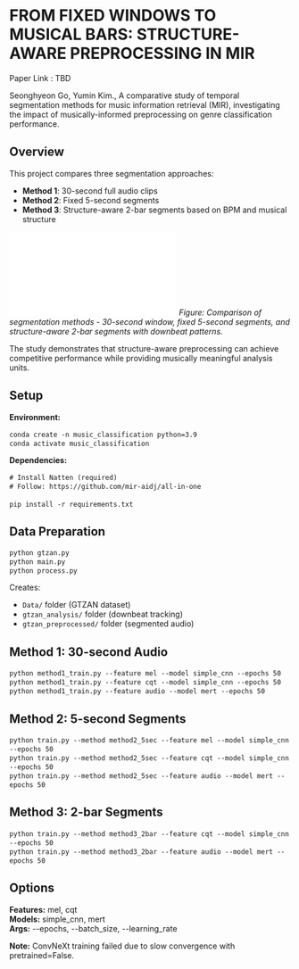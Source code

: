 # FROM FIXED WINDOWS TO MUSICAL BARS: STRUCTURE-AWARE PREPROCESSING IN MIR

Paper Link : TBD

Seonghyeon Go, Yumin Kim., A comparative study of temporal segmentation methods for music information retrieval (MIR), investigating the impact of musically-informed preprocessing on genre classification performance.

## Overview

This project compares three segmentation approaches:
- **Method 1**: 30-second full audio clips
- **Method 2**: Fixed 5-second segments 
- **Method 3**: Structure-aware 2-bar segments based on BPM and musical structure

![Segmentation Methods](CSI.pdf)
*Figure: Comparison of segmentation methods - 30-second window, fixed 5-second segments, and structure-aware 2-bar segments with downbeat patterns.*



The study demonstrates that structure-aware preprocessing can achieve competitive performance while providing musically meaningful analysis units.

## Setup

**Environment:**
```
conda create -n music_classification python=3.9
conda activate music_classification
```

**Dependencies:**
```
# Install Natten (required)
# Follow: https://github.com/mir-aidj/all-in-one

pip install -r requirements.txt
```


## Data Preparation
```
python gtzan.py
python main.py
python process.py
```

Creates:
- `Data/` folder (GTZAN dataset)
- `gtzan_analysis/` folder (downbeat tracking)
- `gtzan_preprocessed/` folder (segmented audio)

## Method 1: 30-second Audio
```
python method1_train.py --feature mel --model simple_cnn --epochs 50
python method1_train.py --feature cqt --model simple_cnn --epochs 50
python method1_train.py --feature audio --model mert --epochs 50
```

## Method 2: 5-second Segments
```
python train.py --method method2_5sec --feature mel --model simple_cnn --epochs 50
python train.py --method method2_5sec --feature cqt --model simple_cnn --epochs 50
python train.py --method method2_5sec --feature audio --model mert --epochs 50
```

## Method 3: 2-bar Segments
```
python train.py --method method3_2bar --feature cqt --model simple_cnn --epochs 50
python train.py --method method3_2bar --feature audio --model mert --epochs 50
```

## Options

**Features:** mel, cqt  
**Models:** simple_cnn, mert  
**Args:** --epochs, --batch_size, --learning_rate

**Note:** ConvNeXt training failed due to slow convergence with pretrained=False.

